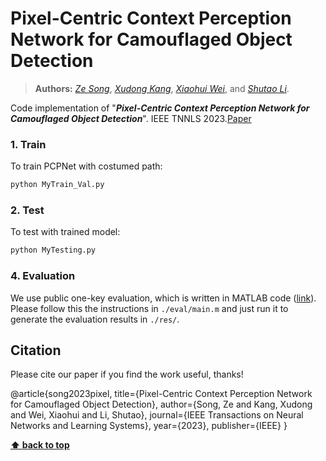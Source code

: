 # Pixel-Centric Context Perception Network for Camouflaged Object Detection
> **Authors:** 
> [*Ze Song*](https://scholar.google.com/citations?user=uatSii8AAAAJ&hl=zh-CN&oi=sra),
> [*Xudong Kang*](https://scholar.google.com/citations?user=5XOeLZYAAAAJ&hl=en),
> [*Xiaohui Wei*](https://scholar.google.co.il/citations?user=Uq50h3gAAAAJ&hl=zh-CN),
> and [*Shutao Li*](https://scholar.google.com/citations?user=PlBq8n8AAAAJ&hl=en).


Code implementation of "_**Pixel-Centric Context Perception Network for Camouflaged Object Detection**_".  IEEE TNNLS 2023.[Paper](https://ieeexplore.ieee.org/abstract/document/10278183/)

### 1. Train

To train PCPNet with costumed path:

```bash
python MyTrain_Val.py 
```
### 2. Test

To test with trained model:

```bash
python MyTesting.py 
```

### 4. Evaluation 

We use public one-key evaluation, which is written in MATLAB code ([link](https://drive.google.com/file/d/1_h4_CjD5GKEf7B1MRuzye97H0MXf2GE9/view?usp=sharing)). 
Please follow this the instructions in `./eval/main.m` and just run it to generate the evaluation results in `./res/`.


## Citation

Please cite our paper if you find the work useful, thanks!

@article{song2023pixel,
  title={Pixel-Centric Context Perception Network for Camouflaged Object Detection},
  author={Song, Ze and Kang, Xudong and Wei, Xiaohui and Li, Shutao},
  journal={IEEE Transactions on Neural Networks and Learning Systems},
  year={2023},
  publisher={IEEE}
}
	

**[⬆ back to top](#1-preface)**
